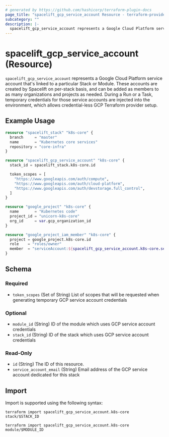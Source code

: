 ```yaml
---
# generated by https://github.com/hashicorp/terraform-plugin-docs
page_title: "spacelift_gcp_service_account Resource - terraform-provider-spacelift"
subcategory: ""
description: |-
  spacelift_gcp_service_account represents a Google Cloud Platform service account that's linked to a particular Stack or Module. These accounts are created by Spacelift on per-stack basis, and can be added as members to as many organizations and projects as needed. During a Run or a Task, temporary credentials for those service accounts are injected into the environment, which allows credential-less GCP Terraform provider setup.
---
```


# spacelift_gcp_service_account (Resource)

`spacelift_gcp_service_account` represents a Google Cloud Platform service account that's linked to a particular Stack or Module. These accounts are created by Spacelift on per-stack basis, and can be added as members to as many organizations and projects as needed. During a Run or a Task, temporary credentials for those service accounts are injected into the environment, which allows credential-less GCP Terraform provider setup.

## Example Usage

```terraform
resource "spacelift_stack" "k8s-core" {
  branch     = "master"
  name       = "Kubernetes core services"
  repository = "core-infra"
}

resource "spacelift_gcp_service_account" "k8s-core" {
  stack_id = spacelift_stack.k8s-core.id

  token_scopes = [
    "https://www.googleapis.com/auth/compute",
    "https://www.googleapis.com/auth/cloud-platform",
    "https://www.googleapis.com/auth/devstorage.full_control",
  ]
}

resource "google_project" "k8s-core" {
  name       = "Kubernetes code"
  project_id = "unicorn-k8s-core"
  org_id     = var.gcp_organization_id
}

resource "google_project_iam_member" "k8s-core" {
  project = google_project.k8s-core.id
  role    = "roles/owner"
  member  = "serviceAccount:${spacelift_gcp_service_account.k8s-core.service_account_email}"
}
```

<!-- schema generated by tfplugindocs -->
## Schema

### Required

- `token_scopes` (Set of String) List of scopes that will be requested when generating temporary GCP service account credentials

### Optional

- `module_id` (String) ID of the module which uses GCP service account credentials
- `stack_id` (String) ID of the stack which uses GCP service account credentials

### Read-Only

- `id` (String) The ID of this resource.
- `service_account_email` (String) Email address of the GCP service account dedicated for this stack

## Import

Import is supported using the following syntax:

```shell
terraform import spacelift_gcp_service_account.k8s-core stack/$STACK_ID

terraform import spacelift_gcp_service_account.k8s-core module/$MODULE_ID
```
